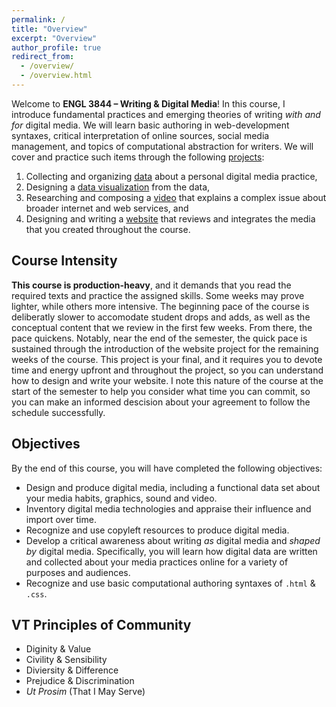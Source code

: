 ```yaml
---
permalink: /
title: "Overview"
excerpt: "Overview"
author_profile: true
redirect_from:
  - /overview/
  - /overview.html
---
```


Welcome to **ENGL 3844 &ndash; Writing &amp; Digital Media**! In this course, I introduce fundamental practices and emerging theories of writing <i>with and for</i> digital media. We will learn basic authoring in web-development syntaxes, critical interpretation of online sources, social media management, and topics of computational abstraction for writers. We will cover and practice such items through the following [projects](projects/):

1. Collecting and organizing [data](projects/p1-data-gathering/) about a personal digital media practice,
2. Designing a [data visualization](projects/p2-visuals/) from the data,
3. Researching and composing a [video](projects/p3-video/) that explains a complex issue about broader internet and web services, and
4. Designing and writing a [website](projects/p4-html-css/) that reviews and integrates the media that you created throughout the course.

## Course Intensity

**This course is production-heavy**, and it demands that you read the required texts and practice the assigned skills. Some weeks may prove lighter, while others more intensive. The beginning pace of the course is deliberatly slower to accomodate student drops and adds, as well as the conceptual content that we review in the first few weeks. From there, the pace quickens. Notably, near the end of the semester, the quick pace is sustained through the introduction of the website project for the remaining weeks of the course. This project is your final, and it requires you to devote time and energy upfront and throughout the project, so you can understand how to design and write your website. I note this nature of the course at the start of the semester to help you consider what time you can commit, so you can make an informed descision about your agreement to follow the schedule successfully.

## Objectives

By the end of this course, you will have completed the following objectives:

<ul class="hokie-shade">
  <li>
    Design and produce digital media, including a functional data set about your media habits, graphics, sound and video.
  </li>
  <li>
    Inventory digital media technologies and appraise their influence and import over time.
  </li>
  <li>
    Recognize and use copyleft resources to produce digital media.
  </li>
  <li>
    Develop a critical awareness about writing <i>as</i> digital media and <i>shaped by</i> digital media. Specifically, you will learn how digital data are written and collected about your media practices online for a variety of purposes and audiences.
  </li>
  <li>
    Recognize and use basic computational authoring syntaxes of <code>.html</code> & <code>.css</code>.
  </li>
</ul>

## VT Principles of Community

<ul class="visual-list">
  <li>
    <span>Diginity &amp; Value</span></li>
  <li>
    <span>Civility &amp; Sensibility</span></li>
  <li>
    <span>Diviersity &amp; Difference</span></li>
  <li>
    <span>Prejudice &amp; Discrimination</span></li>
  <li>
    <span><i>Ut Prosim</i> (That I May Serve)</span></li>
</ul>
